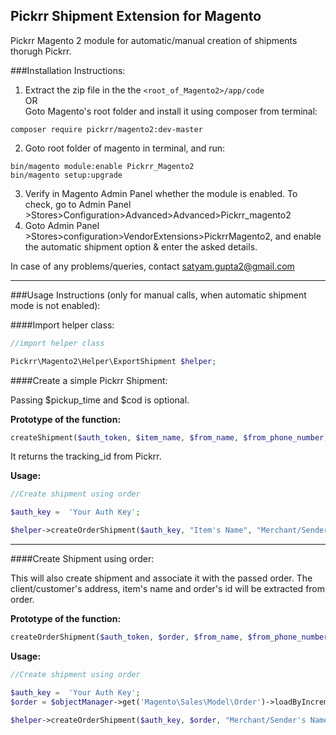 ## Pickrr Shipment Extension for Magento

Pickrr Magento 2 module for automatic/manual creation of shipments thorugh Pickrr.

###Installation Instructions:

1. Extract the zip file in the the `<root_of_Magento2>/app/code` <br>
 OR <br>
 Goto Magento's root folder and install it using composer from terminal:
 
 ```shell
 composer require pickrr/magento2:dev-master
 ```
2. Goto root folder of magento in terminal, and run:
 ```shell
 bin/magento module:enable Pickrr_Magento2
 bin/magento setup:upgrade
 
 ```
3. Verify in Magento Admin Panel whether the module is enabled. To check, go to Admin Panel >Stores>Configuration>Advanced>Advanced>Pickrr_magento2 <br>
4. Goto Admin Panel >Stores>configuration>VendorExtensions>PickrrMagento2, and enable the automatic shipment option & enter the asked details.

In case of any problems/queries, contact satyam.gupta2@gmail.com

---

###Usage Instructions (only for manual calls, when automatic shipment mode is not enabled):

####Import helper class:

```php
//import helper class

Pickrr\Magento2\Helper\ExportShipment $helper;

```

####Create a simple Pickrr Shipment:

Passing $pickup_time and $cod is optional.

**Prototype of the function:**
```php
createShipment($auth_token, $item_name, $from_name, $from_phone_number, $from_pincode, $from_address, $to_name, $to_phone_number, $to_pincode, $to_address, $order_id = 'NULL', $pickup_time='NULL', $cod=0.0);
```

It returns the tracking_id from Pickrr.

**Usage:**
```php
//Create shipment using order

$auth_key =  'Your Auth Key';

$helper->createOrderShipment($auth_key, "Item's Name", "Merchant/Sender's Name", "Merchant/Sender's Phone", 'Pickup Address Pin', 'Pickup Address', '2016-06-17 17:00');
```

---

####Create Shipment using order:

This will also create shipment and associate it with the passed order. The client/customer's address, item's name and order's id will be extracted from order.

**Prototype of the function:**
```php
createOrderShipment($auth_token, $order, $from_name, $from_phone_number, $from_pincode, $from_address, $pickup_time='NULL', $cod=0.0);

```

**Usage:**
```php
//Create shipment using order

$auth_key =  'Your Auth Key';
$order = $objectManager->get('Magento\Sales\Model\Order')->loadByIncrementId('100000094');

$helper->createOrderShipment($auth_key, $order, "Merchant/Sender's Name", "Merchant/Sender's Phone", 'Pickup Address Pin', 'Pickup Address', '2016-06-17 17:00');
```
